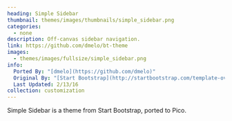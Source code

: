 ```yaml
---
heading: Simple Sidebar
thumbnail: themes/images/thumbnails/simple_sidebar.png
categories:
  - none
description: Off-canvas sidebar navigation.
link: https://github.com/dmelo/bt-theme
images:
  - themes/images/fullsize/simple_sidebar.png
info:
  Ported By: "[dmelo](https://github.com/dmelo)"
  Original By: "[Start Bootstrap](http://startbootstrap.com/template-overviews/simple-sidebar/)"
  Last Updated: 2/13/16
collection: customization
---
```


Simple Sidebar is a theme from Start Bootstrap, ported to Pico.
